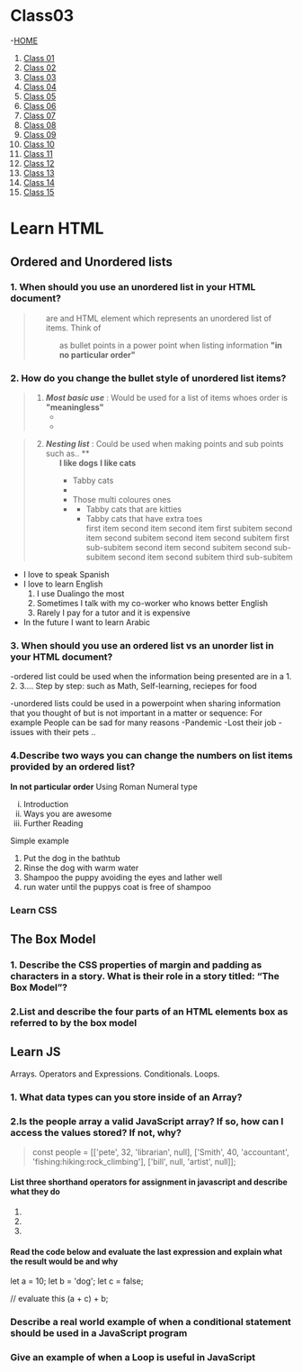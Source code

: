 # Class03

 -[HOME](README.md)

1. [Class 01](Class01.md)
2. [Class 02](Class02.md)
3. [Class 03](Class03.md)
4. [Class 04](Class04.md)
5. [Class 05](Class05.md)
6. [Class 06](Class06.md)
7. [Class 07](Class07.md)
8. [Class 08](Class08.md)
9. [Class 09](Class09.md)
10. [Class 10](Class10.md)
11. [Class 11](Class11.md)
12. [Class 12](Class12.md)
13. [Class 13](Class13.md)
14. [Class 14](Class14.md)
15. [Class 15](Class15.md)

# Learn HTML

## Ordered and Unordered lists

### 1. When should you use an unordered list in your HTML document?

> **<ul>** are and HTML element which 
 represents an unordered list of items. Think of **<ul>** as bullet points in a power point when listing information **"in no particular order"** 

### 2. How do you change the bullet style of unordered list items?

> 1. ***Most basic use*** : Would be used for a list of items whoes order is **"meaningless"**
  **<ul>**
    **<li>**
    **<li>**
  **<ul>**
  
> 2. ***Nesting  list*** : Could be used when making points and sub points such as.. 
>   **<ul> **I like dogs**
           **I like cats**
            **<ul>** 
                **<li>** Tabby cats **<li>**  
                **<li>** Those multi coloures ones **<li>**
                    **<ul>**
                            **<li>** Tabby cats that are kitties **</li>**
                            **<li>** Tabby cats that have extra toes **</li>**
>   first item
    second item
    second item first subitem
    second item second subitem
    second item second subitem first sub-subitem
    second item second subitem second sub-subitem
    second item second subitem third sub-subitem

<ul>
  <li>I love to speak Spanish</li>
  <li>I love to learn English
  <!-- Look, the closing </li> tag is not placed here! -->
    <ol>
      <li>I use Dualingo the most</li>
      <li>Sometimes I talk with my co-worker who knows better English</li>
      <li>Rarely I pay for a tutor and it is expensive</li>
    </ol>
  <!-- Here is the closing </li> tag -->
  </li>
  <li>In the future I want to learn Arabic</li>
</ul>

### 3. When should you use an ordered list vs an unorder list in your HTML document?

-ordered list could be used when the information being presented are in a 1. 2. 3.... Step by step: such as Math, Self-learning, reciepes for food

-unordered lists could be used in a powerpoint when sharing information that you thought of but is not important in a matter or sequence: For example People can be sad for many reasons
-Pandemic -Lost their job -issues with their pets ..

### 4.Describe two ways you can change the numbers on list items provided by an ordered list?

**In not particular order**
Using Roman Numeral type
<ol type="i">
  <li>Introduction</li>
  <li>Ways you are awesome</li>
  <li>Further Reading</li>
</ol>

Simple example
<ol>
  <li>Put the dog in the bathtub</li>
  <li>Rinse the dog with warm water</li>
  <li>Shampoo the puppy avoiding the eyes and lather well</li>
  <li>run water until the puppys coat is free of shampoo</li>
</ol>

### Learn CSS

## The Box Model

### 1. Describe the CSS properties of margin and padding as characters in a story. What is their role in a story titled: “The Box Model”?

### 2.List and describe the four parts of an HTML elements box as referred to by the box model

## **Learn JS**

Arrays. Operators and Expressions. Conditionals. Loops.

### 1. What data types can you store inside of an Array?

### 2.Is the people array a valid JavaScript array? If so, how can I access the values stored? If not, why?

> const people = [['pete', 32, 'librarian', null], ['Smith', 40, 'accountant', 'fishing:hiking:rock_climbing'], ['bill', null, 'artist', null]];

#### List three shorthand operators for assignment in javascript and describe what they do

1.
2.
3.

#### Read the code below and evaluate the last expression and explain what the result would be and why

 let a = 10;
 let b = 'dog';
 let c = false;

 // evaluate this
 (a + c) + b;

### Describe a real world example of when a conditional statement should be used in a JavaScript program

### Give an example of when a Loop is useful in JavaScript
